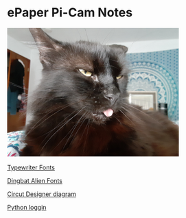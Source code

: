 # ePaper Pi-Cam Notes  

<img src='https://github.com/Yikes-Cyborg-Run/ePaper-Pi-Cam/blob/main/Resources/Claude.jpg' width='400'>

[Typewriter Fonts](https://www.dafont.com/theme.php?cat=113)

[Dingbat Alien Fonts](https://www.dafont.com/theme.php?cat=701)

[Circut Designer diagram](https://app.cirkitdesigner.com/project/d28ef6a1-0fe4-4ffe-82af-59cbab05e6b5)

[Python loggin](https://docs.python.org/3/howto/logging.html)
